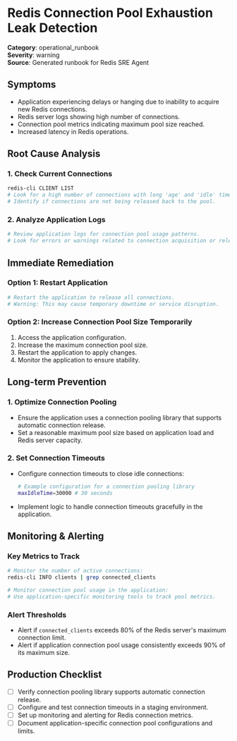 # Redis Connection Pool Exhaustion Leak Detection

**Category**: operational_runbook  
**Severity**: warning  
**Source**: Generated runbook for Redis SRE Agent

## Symptoms
- Application experiencing delays or hanging due to inability to acquire new Redis connections.
- Redis server logs showing high number of connections.
- Connection pool metrics indicating maximum pool size reached.
- Increased latency in Redis operations.

## Root Cause Analysis

### 1. Check Current Connections
```bash
redis-cli CLIENT LIST
# Look for a high number of connections with long 'age' and 'idle' times.
# Identify if connections are not being released back to the pool.
```

### 2. Analyze Application Logs
```bash
# Review application logs for connection pool usage patterns.
# Look for errors or warnings related to connection acquisition or release.
```

## Immediate Remediation

### Option 1: Restart Application
```bash
# Restart the application to release all connections.
# Warning: This may cause temporary downtime or service disruption.
```

### Option 2: Increase Connection Pool Size Temporarily
1. Access the application configuration.
2. Increase the maximum connection pool size.
3. Restart the application to apply changes.
4. Monitor the application to ensure stability.

## Long-term Prevention

### 1. Optimize Connection Pooling
- Ensure the application uses a connection pooling library that supports automatic connection release.
- Set a reasonable maximum pool size based on application load and Redis server capacity.

### 2. Set Connection Timeouts
- Configure connection timeouts to close idle connections:
  ```bash
  # Example configuration for a connection pooling library
  maxIdleTime=30000 # 30 seconds
  ```
- Implement logic to handle connection timeouts gracefully in the application.

## Monitoring & Alerting

### Key Metrics to Track
```bash
# Monitor the number of active connections:
redis-cli INFO clients | grep connected_clients

# Monitor connection pool usage in the application:
# Use application-specific monitoring tools to track pool metrics.
```

### Alert Thresholds
- Alert if `connected_clients` exceeds 80% of the Redis server's maximum connection limit.
- Alert if application connection pool usage consistently exceeds 90% of its maximum size.

## Production Checklist
- [ ] Verify connection pooling library supports automatic connection release.
- [ ] Configure and test connection timeouts in a staging environment.
- [ ] Set up monitoring and alerting for Redis connection metrics.
- [ ] Document application-specific connection pool configurations and limits.